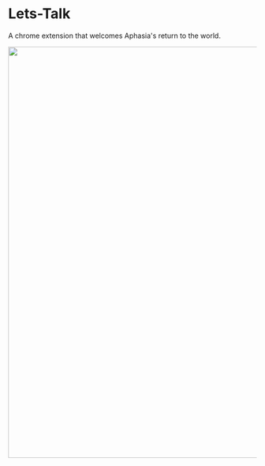 # Lets-Talk
A chrome extension that welcomes Aphasia's return to the world. 

<img src="doc/ProjectView.png" width="833" >
